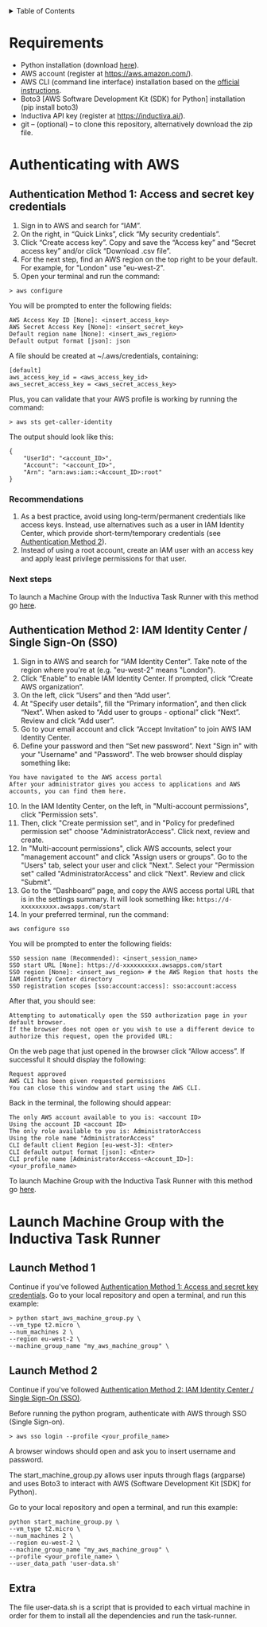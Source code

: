 <details>
<summary>Table of Contents</summary>

- [Requirements](#requirements).
- [Authenticating with AWS](#authenticating-with-aws)
  - [Authentication Method 1: Access and secret key credentials](#authentication-method-1-access-and-secret-key-credentials)
  - [Authentication Method 2: IAM Identity Center / Single Sign-On (SSO)](#authentication-method-2-iam-identity-center--single-sign-on-sso)
- [Running](#running)
- [Launch Inductiva Task Runner on your AWS account](#launch-inductiva-task-runner-on-your-aws-account)

</details>
    
# Requirements

* Python installation (download [here](https://www.python.org/downloads/)).
* AWS account (register at https://aws.amazon.com/).
* AWS CLI (command line interface) installation based on the [official instructions](https://docs.aws.amazon.com/cli/latest/userguide/getting-started-install.html).
* Boto3 [AWS Software Development Kit (SDK) for Python] installation (pip install boto3)
* Inductiva API key (register at https://inductiva.ai/).
* git – (optional) – to clone this repository, alternatively download the zip file.

# Authenticating with AWS
## Authentication Method 1: Access and secret key credentials

1. Sign in to AWS and search for “IAM”. 
2. On the right, in “Quick Links”, click “My security credentials”.
3. Click “Create access key”. Copy and save the “Access key” and “Secret access key” and/or click “Download .csv file”.
4. For the next step, find an AWS region on the top right to be your default. For example, for "London" use "eu-west-2".
5. Open your terminal and run the command:
```console
> aws configure
```
You will be prompted to enter the following fields:
```
AWS Access Key ID [None]: <insert_access_key>
AWS Secret Access Key [None]: <insert_secret_key>
Default region name [None]: <insert_aws_region>
Default output format [json]: json
```

A file should be created at ~/.aws/credentials, containing:
```
[default]
aws_access_key_id = <aws_access_key_id>
aws_secret_access_key = <aws_secret_access_key>
```
Plus, you can validate that your AWS profile is working by running the command:
```console
> aws sts get-caller-identity
```

The output should look like this:
```
{
    "UserId": "<account_ID>",
    "Account": "<account_ID>",
    "Arn": "arn:aws:iam::<Account_ID>:root"
}
```

### Recommendations

1.  As a best practice, avoid using long-term/permanent credentials like access keys. Instead, use alternatives such as a user in IAM Identity Center, which provide short-term/temporary credentials (see [Authentication Method 2](#authentication-method-2-iam-identity-center--single-sign-on-sso)).
2.  Instead of using a root account, create an IAM user with an access key and apply least privilege permissions for that user.

### Next steps
To launch a Machine Group with the Inductiva Task Runner with this method go [here](#authentication-method-1-access-and-secret-key-credentials).

## Authentication Method 2: IAM Identity Center / Single Sign-On (SSO)

1. Sign in to AWS and search for “IAM Identity Center”. Take note of the region where you're at (e.g. "eu-west-2" means "London").
3. Click “Enable” to enable IAM Identity Center. If prompted, click “Create AWS organization”.
5. On the left, click “Users” and then “Add user”.
6. At "Specify user details", fill the “Primary information”, and then click “Next”. When asked to “Add user to groups - optional” click “Next”. Review and click “Add user”.
7. Go to your email account and click “Accept Invitation” to join AWS IAM Identity Center.
8. Define your password and then “Set new password”. Next "Sign in" with your "Username" and "Password". The web browser should display something like:
```    
You have navigated to the AWS access portal
After your administrator gives you access to applications and AWS accounts, you can find them here.
```

10. In the IAM Identity Center, on the left, in "Multi-account permissions", click "Permission sets".
11. Then, click "Create permission set", and in "Policy for predefined permission set" choose "AdministratorAccess". Click next, review and create.
12. In "Multi-account permissions", click AWS accounts, select your "management account" and click "Assign users or groups". Go to the "Users" tab, select your user and click "Next.". Select your "Permission set" called "AdministratorAccess" and click "Next". Review and click "Submit".
13. Go to the “Dashboard” page, and copy the AWS access portal URL that is in the settings summary. It will look something like: `https://d-xxxxxxxxxx.awsapps.com/start`
14. In your preferred terminal, run the command:
```console
aws configure sso
```

You will be prompted to enter the following fields:

```
SSO session name (Recommended): <insert_session_name>
SSO start URL [None]: https://d-xxxxxxxxxx.awsapps.com/start
SSO region [None]: <insert_aws_region> # the AWS Region that hosts the IAM Identity Center directory
SSO registration scopes [sso:account:access]: sso:account:access
```

After that, you should see:

```
Attempting to automatically open the SSO authorization page in your default browser.
If the browser does not open or you wish to use a different device to authorize this request, open the provided URL:
```

On the web page that just opened in the browser click “Allow access”.
If successful it should display the following:
```
Request approved
AWS CLI has been given requested permissions
You can close this window and start using the AWS CLI.
```
Back in the terminal, the following should appear:
```
The only AWS account available to you is: <account ID>
Using the account ID <account ID>
The only role available to you is: AdministratorAccess
Using the role name "AdministratorAccess"
CLI default client Region [eu-west-3]: <Enter>
CLI default output format [json]: <Enter>
CLI profile name [AdministratorAccess-<Account_ID>]: <your_profile_name>
```
To launch Machine Group with the Inductiva Task Runner with this method go [here](#authentication-method-2-iam-identity-center--single-sign-on-sso).


# Launch Machine Group with the Inductiva Task Runner
## Launch Method 1
Continue if you've followed [Authentication Method 1: Access and secret key credentials](#authentication-method-1-access-and-secret-key-credentials).
Go to your local repository and open a terminal, and run this example:
```console
> python start_aws_machine_group.py \
--vm_type t2.micro \
--num_machines 2 \
--region eu-west-2 \
--machine_group_name "my_aws_machine_group" \
```

## Launch Method 2

Continue if you've followed [Authentication Method 2: IAM Identity Center / Single Sign-On (SSO)](#authentication-method-2-iam-identity-center--single-sign-on-sso).

Before running the python program, authenticate with AWS through SSO (Single Sign-on).

```console
> aws sso login --profile <your_profile_name>
```

A browser windows should open and ask you to insert username and password.

The start_machine_group.py allows user inputs through flags (argparse) and uses Boto3 to interact with AWS (Software Development Kit [SDK] for Python).

Go to your local repository and open a terminal, and run this example:
```console
python start_machine_group.py \
--vm_type t2.micro \
--num_machines 2 \
--region eu-west-2 \
--machine_group_name "my_aws_machine_group" \
--profile <your_profile_name> \
--user_data_path 'user-data.sh'
```
## Extra

The file user-data.sh is a script that is provided to each virtual machine in order for them to install all the dependencies and run the task-runner.

